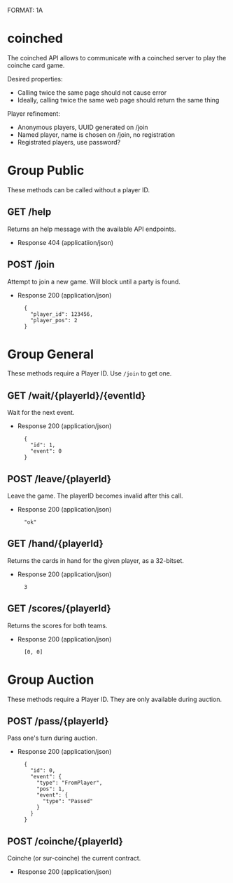 
FORMAT: 1A

# coinched

The coinched API allows to communicate with a coinched server to play the coinche card game.

Desired properties:

* Calling twice the same page should not cause error
* Ideally, calling twice the same web page should return the same thing

Player refinement:

* Anonymous players, UUID generated on /join
* Named player, name is chosen on /join, no registration
* Registrated players, use password?

# Group Public
These methods can be called without a player ID.

## GET /help
Returns an help message with the available API endpoints.

+ Response 404 (applicatiion/json)

## POST /join
Attempt to join a new game. Will block until a party is found.

+ Response 200 (application/json)

        {
          "player_id": 123456,
          "player_pos": 2
        }

# Group General
These methods require a Player ID. Use `/join` to get one.

## GET /wait/{playerId}/{eventId}
Wait for the next event.

+ Response 200 (application/json)

        {
          "id": 1,
          "event": 0
        }

## POST /leave/{playerId}
Leave the game. The playerID becomes invalid after this call.

+ Response 200 (application/json)

        "ok"

## GET /hand/{playerId}
Returns the cards in hand for the given player, as a 32-bitset.

+ Response 200 (application/json)

        3

## GET /scores/{playerId}
Returns the scores for both teams.

+ Response 200 (application/json)

        [0, 0]

# Group Auction
These methods require a Player ID. They are only available during auction.

## POST /pass/{playerId}
Pass one's turn during auction.

+ Response 200 (application/json)

        {
          "id": 0,
          "event": {
            "type": "FromPlayer",
            "pos": 1,
            "event": {
              "type": "Passed"
            }
          }
        }


## POST /coinche/{playerId}
Coinche (or sur-coinche) the current contract.

+ Response 200 (application/json)

